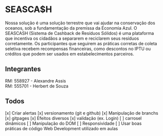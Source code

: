 # SEASCA$H
Nossa solução é uma solução terrestre que vai ajudar na conservação dos
oceanos, sob a fundamentação da premissa da Economia Azul. O SEASCASH (Sistema
de Cashback de Resíduos Sólidos) é uma plataforma que incentiva os cidadãos a
separarem e reciclarem seus resíduos corretamente. Os participantes que seguirem as
práticas corretas de coleta seletiva recebem recompensas financeiras, como descontos no
IPTU ou créditos que podem ser usados em estabelecimentos parceiros. 

## Integrantes
RM: 558927 - Alexandre Assis <br />
RM: 555701 - Herbert de Souza

## Todos
[x] Criar alertas
[x] versionamento (git e github)
[x] Manipulação de branchs
[x] gitpages
[x] Efeitos diversos
[x] validação (ex. Login)
[ ] carrosel dinâmicos
[ ] Manipulação do DOM
[ ] Responsividade
[ ] Usar boas práticas de código Web Development utilizado em aulas

